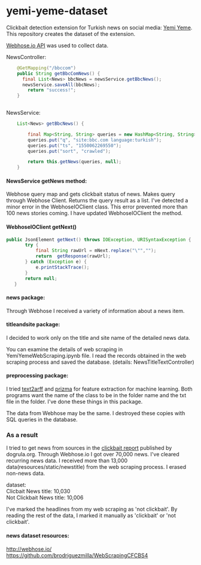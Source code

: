 # yemi-yeme-dataset
Clickbait detection extension for Turkish news on social media: [Yemi Yeme](https://github.com/suleymancan/yemi-yeme).
This repository creates the dataset of the extension. 


[Webhose.io API](https://github.com/Webhose/webhoseio-java-sdk) was used to collect data.

NewsController:
```java
	@GetMapping("/bbccom")
	public String getBbcComNews() {
	  final List<News> bbcNews = newsService.getBbcNews();
	  newsService.saveAll(bbcNews);
		return "success!";
	}
	
```
NewsService:
```java
	List<News> getBbcNews() {

		final Map<String, String> queries = new HashMap<String, String>();
		queries.put("q", "site:bbc.com language:turkish");
		queries.put("ts", "1550062269550");
		queries.put("sort", "crawled");

		return this.getNews(queries, null);
	}
```
#### NewsService getNews method: 
Webhose query map and gets clickbait status of news. Makes query through Webhose Client.
Returns the query result as a list. I've detected a minor error in the WebhoseIOClient class. This error prevented more than 100 news stories coming. I have updated WebhoseIOClient the method.
#### WebhoseIOClient getNext()
 ```java
 public JsonElement getNext() throws IOException, URISyntaxException {
 		try {
 			final String rawUrl = mNext.replace("\"","");
 			return  getResponse(rawUrl);
 		} catch (Exception e) {
 			e.printStackTrace();
 		}
 		return null;
 	}
```
#### news package:
Through Webhose I received a variety of information about a news item. 

#### titleandsite package:
I decided to work only on the title and site name of the detailed news data.

You can examine the details of web scraping in YemiYemeWebScraping.ipynb file.
I read the records obtained in the web scraping process and saved the database. (details: NewsTitleTextController)

#### preprocessing package:
I tried [text2arff](http://www.kemik.yildiz.edu.tr/?id=25) and [prizma](https://code.google.com/archive/p/prizma-text-classification/) for feature extraction for machine learning. Both programs want the name of the class to be in the folder name and the txt file in the folder. I've done these things in this package.

The data from Webhose may be the same. I destroyed these copies with SQL queries in the database.


### As a result  
I tried to get news from sources in the [clickbait report](https://dogrula.org/wp-content/uploads/2018/02/CLICKBAIT-RAPORU-2017-1.pdf) published by dogrula.org. Through Webhose.io I got over 70,000 news. I've cleared recurring news data. I received more than 13,000 data(resources/static/newstitle) from the web scraping process. I erased non-news data.

dataset:<br/>
Clicbait News title: 10,030 <br/>
Not Clickbait News title: 10,006

I've marked the headlines from my web scraping as 'not clickbait'. By reading the rest of the data, I marked it manually as 'clickbait' or 'not clickbait'.

#### news dataset resources:
http://webhose.io/ <br/>
https://github.com/brodriguezmilla/WebScrapingCFCBS4

